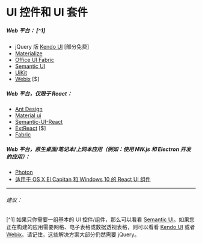# UI 控件和 UI 套件

##### Web 平台： [^1]

* jQuery 版 [Kendo UI](http://www.telerik.com/kendo-ui) [部分免费]
* [Materialize](http://materializecss.com/)
* [Office UI Fabric](http://dev.office.com/fabric)
* [Semantic UI](http://semantic-ui.com/)
* [UiKit](https://getuikit.com/)
* [Webix](http://webix.com/) [$]

##### Web 平台，仅限于 React：

* [Ant Design](https://ant.design/)
* [Material ui](http://material-ui.com/)
* [Semantic-UI-React](http://react.semantic-ui.com/introduction)
* [ExtReact](https://www.sencha.com/products/extreact/#app) [$]
* [Fabric](https://developer.microsoft.com/en-us/fabric)

##### Web 平台，原生桌面/笔记本/上网本应用（例如：使用 NW.js 和 Electron 开发的应用）：

* [Photon](http://photonkit.com/)
* [适用于 OS X El Capitan 和 Windows 10 的 React UI 组件](http://gabrielbull.github.io/react-desktop/)

***

###### 建议：

[^1] 如果只你需要一组基本的 UI 控件/组件，那么可以看看 [Semantic UI](http://semantic-ui.com/)。如果您正在构建的应用需要网格、电子表格或数据透视表格，则可以看看 [Kendo UI](http://www.telerik.com/kendo-ui) 或者 [Webix](http://webix.com/)。请记住，这些解决方案大部分仍然需要 jQuery。
